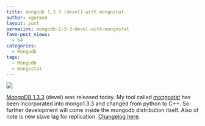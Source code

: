 ```yaml
---
title: mongodb 1.3.3 (devel) with mongostat
author: kgorman
layout: post
permalink: mongodb-1-3-3-devel-with-mongostat
fave-post_views:
  - 64
categories:
  - Mongodb
tags:
  - Mongodb
  - mongostat
---
```

![][1]

[MongoDB 1.3.3][2] (devel) was released today. My tool called [mongostat][3] has been incorporated into mongo1.3.3 and changed from python to C++. So further development will come inside the mongodb distribution itself. Also of note is new slave lag for replication. [Changelog here][4].

 [1]: http://media.mongodb.org/logo-mongoDB.png
 [2]: http://www.mongodb.org/display/DOCS/Downloads
 [3]: http://www.mongodb.org/display/DOCS/mongostat
 [4]: http://jira.mongodb.org/browse/SERVER/fixforversion/10122

